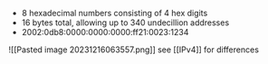 * 8 hexadecimal numbers consisting of 4 hex digits 
* 16 bytes total, allowing up to 340 undecillion addresses
* 2002:0db8:0000:0000:0000:ff21:0023:1234

![[Pasted image 20231216063557.png]]
see [[IPv4]] for differences